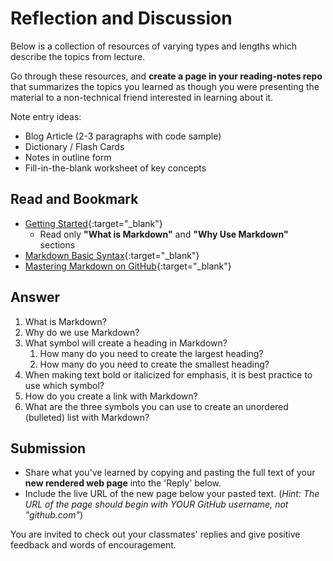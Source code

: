 # Reflection and Discussion

Below is a collection of resources of varying types and lengths which describe the topics from lecture.  

Go through these resources, and **create a page in your reading-notes repo** that summarizes the topics you learned as though you were presenting the material to a non-technical friend interested in learning about it.

Note entry ideas:

* Blog Article (2-3 paragraphs with code sample)
* Dictionary / Flash Cards
* Notes in outline form
* Fill-in-the-blank worksheet of key concepts

## Read and Bookmark

* [Getting Started](https://www.markdownguide.org/getting-started/){:target="_blank"}
  * Read only **"What is Markdown"** and **"Why Use Markdown"** sections
* [Markdown Basic Syntax](https://www.markdownguide.org/basic-syntax/){:target="_blank"}
* [Mastering Markdown on GitHub](https://guides.github.com/features/mastering-markdown/){:target="_blank"}

## Answer

1. What is Markdown?
2. Why do we use Markdown?
3. What symbol will create a heading in Markdown?
   1. How many do you need to create the largest heading?
   2. How many do you need to create the smallest heading?
4. When making text bold or italicized for emphasis, it is best practice to use which symbol?
5. How do you create a link with Markdown?
6. What are the three symbols you can use to create an unordered (bulleted) list with Markdown?

## Submission

* Share what you've learned by copying and pasting the full text of your **new rendered web page** into the 'Reply' below.
* Include the live URL of the new page below your pasted text. (*Hint: The URL of the page should begin with YOUR GitHub username, not "github.com"*)

You are invited to check out your classmates' replies and give positive feedback and words of encouragement.  

